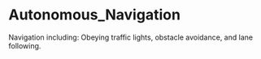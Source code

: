 # Autonomous_Navigation
 Navigation including: Obeying traffic lights, obstacle avoidance, and lane following.
